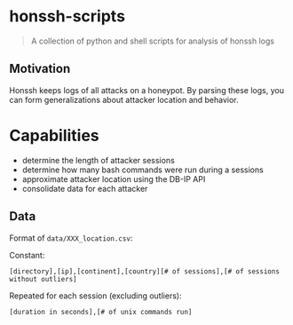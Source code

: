 # honssh-scripts
> A collection of python and shell scripts for analysis of honssh logs

## Motivation
Honssh keeps logs of all attacks on a honeypot. By parsing these logs, you can form generalizations about attacker location and behavior.

# Capabilities
* determine the length of attacker sessions
* determine how many bash commands were run during a sessions
* approximate attacker location using the DB-IP API
* consolidate data for each attacker

## Data
Format of `data/XXX_location.csv`:

Constant:
```
[directory],[ip],[continent],[country][# of sessions],[# of sessions without outliers]
```

Repeated for each session (excluding outliers):
```
[duration in seconds],[# of unix commands run]
```
